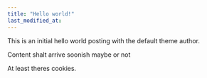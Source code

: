 ```yaml
---
title: "Hello world!"
last_modified_at:
---
```


This is an initial hello world posting with the default theme author.  


Content shalt arrive soonish maybe or not  


At least theres cookies.
